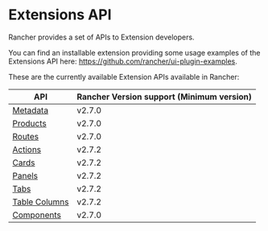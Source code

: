 # Extensions API

Rancher provides a set of APIs to Extension developers.

You can find an installable extension providing some usage examples of the Extensions API here: https://github.com/rancher/ui-plugin-examples.

These are the currently available Extension APIs available in Rancher:

| API | Rancher Version support (Minimum version)|
| --- | --- |
| [Metadata](./metadata) | v2.7.0 |
| [Products](./nav/products) | v2.7.0 |
| [Routes](./nav/routing) | v2.7.0 |
| [Actions](./actions) | v2.7.2 |
| [Cards](./cards) | v2.7.2 |
| [Panels](./panels) | v2.7.2 |
| [Tabs](./tabs) | v2.7.2 |
| [Table Columns](./table-columns) | v2.7.2 |
| [Components](./components) | v2.7.0 |


